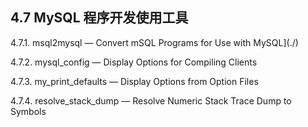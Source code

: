 ## 4.7 MySQL 程序开发使用工具

4.7.1. msql2mysql — Convert mSQL Programs for Use with MySQL](./)

4.7.2. mysql_config — Display Options for Compiling Clients

4.7.3. my_print_defaults — Display Options from Option Files

4.7.4. resolve_stack_dump — Resolve Numeric Stack Trace Dump to Symbols


